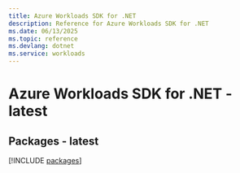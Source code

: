 ```yaml
---
title: Azure Workloads SDK for .NET
description: Reference for Azure Workloads SDK for .NET
ms.date: 06/13/2025
ms.topic: reference
ms.devlang: dotnet
ms.service: workloads
---
```

# Azure Workloads SDK for .NET - latest
## Packages - latest
[!INCLUDE [packages](workloads-index.md)]